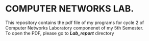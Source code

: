 # COMPUTER NETWORKS LAB.  
This repository contains the pdf file of my programs for cycle 2 of Computer Networks Laboratory componenet of my 5th Semester.   
To open the PDF, please go to **_Lab_report_** directory
